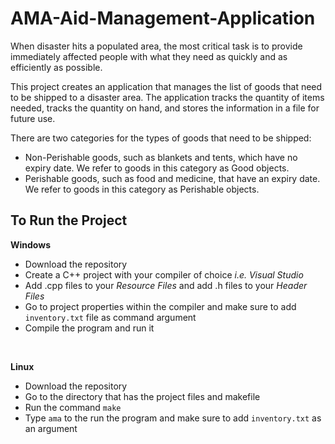 # AMA-Aid-Management-Application

When disaster hits a populated area, the most critical task is to provide immediately affected people with what they need as quickly and as efficiently as possible.

This project creates an application that manages the list of goods that need to be shipped to a disaster area. The application tracks the quantity of items needed, tracks the quantity on hand, and stores the information in a file for future use.

There are two categories for the types of goods that need to be shipped:
* Non-Perishable goods, such as blankets and tents, which have no expiry date. We refer to goods in this category as Good objects.
* Perishable goods, such as food and medicine, that have an expiry date. We refer to goods in this category as Perishable objects.

## To Run the Project
**Windows** 
* Download the repository
* Create a C++ project with your compiler of choice *i.e. Visual Studio*
* Add .cpp files to your *Resource Files* and add .h files to your *Header Files*
* Go to project properties within the compiler and make sure to add `inventory.txt` file as command argument  
* Compile the program and run it

<br>

**Linux**
* Download the repository
* Go to the directory that has the project files and makefile
* Run the command `make` 
* Type `ama` to the run the program and make sure to add `inventory.txt` as an argument
